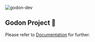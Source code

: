 <p align="left"> <img src="https://komarev.com/ghpvc/?username=godon-dev&label=Profile%20views&color=0e75b6&style=flat" alt="godon-dev" /> </p>

## Godon Project 👋

Please refer to [Documentation](https://godon-dev.github.io/godon-documentation/) for further.
